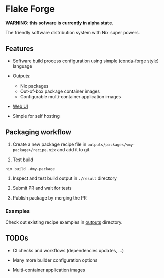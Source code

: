 # Flake Forge

**WARNING: this sofware is currently in alpha state.**

The friendly software distribution system with Nix super powers.


## Features

* Software build process configuration using simple
  ([conda-forge](https://conda-forge.org/) style) language

* Outputs:
  * Nix packages
  * Out-of-box package container images
  * Configurable multi-container application images

* [Web UI](https://imincik.github.io/flake-forge)

* Simple for self hosting


## Packaging workflow

1. Create a new package recipe file in `outputs/packages/<my-package>/recipe.nix` and
   add it to git.

1. Test build

```bash
nix build .#my-package
```

1. Inspect and test build output in `./result` directory

1. Submit PR and wait for tests

1. Publish package by merging the PR

### Examples

Check out existing recipe examples in [outputs](outputs) directory.


## TODOs

* CI checks and workflows (dependencies updates, ...)

* Many more builder configuration options

* Multi-container application images

